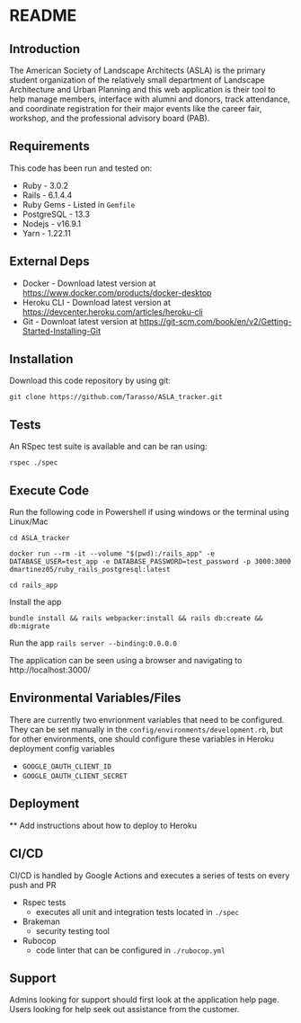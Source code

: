 # README

## Introduction ##

The American Society of Landscape Architects (ASLA) is the primary student organization of the relatively small department of Landscape Architecture and Urban Planning and this web application is their tool to help manage members, interface with alumni and donors, track attendance, and coordinate registration for their major events like the career fair, workshop, and the professional advisory board (PAB).

## Requirements ##

This code has been run and tested on:

* Ruby - 3.0.2
* Rails - 6.1.4.4
* Ruby Gems - Listed in `Gemfile`
* PostgreSQL - 13.3 
* Nodejs - v16.9.1
* Yarn - 1.22.11


## External Deps  ##

* Docker - Download latest version at https://www.docker.com/products/docker-desktop
* Heroku CLI - Download latest version at https://devcenter.heroku.com/articles/heroku-cli
* Git - Downloat latest version at https://git-scm.com/book/en/v2/Getting-Started-Installing-Git

## Installation ##

Download this code repository by using git:

 `git clone https://github.com/Tarasso/ASLA_tracker.git`


## Tests ##

An RSpec test suite is available and can be ran using:

  `rspec ./spec`

## Execute Code ##

Run the following code in Powershell if using windows or the terminal using Linux/Mac

  `cd ASLA_tracker`

  `docker run --rm -it --volume "$(pwd):/rails_app" -e DATABASE_USER=test_app -e DATABASE_PASSWORD=test_password -p 3000:3000 dmartinez05/ruby_rails_postgresql:latest`

  `cd rails_app`

Install the app

  `bundle install && rails webpacker:install && rails db:create && db:migrate`

Run the app
  `rails server --binding:0.0.0.0`

The application can be seen using a browser and navigating to http://localhost:3000/

## Environmental Variables/Files ##

There are currently two envrionment variables that need to be configured. They can be set manually in the `config/environments/development.rb`, but for other environments, one should configure these variables in Heroku deployment config variables

* `GOOGLE_OAUTH_CLIENT_ID`
* `GOOGLE_OAUTH_CLIENT_SECRET`

## Deployment ##

** Add instructions about how to deploy to Heroku


## CI/CD ##

CI/CD is handled by Google Actions and executes a series of tests on every push and PR
* Rspec tests
  * executes all unit and integration tests located in `./spec`
* Brakeman
  * security testing tool 
* Rubocop
  * code linter that can be configured in `./rubocop.yml`

## Support ##

Admins looking for support should first look at the application help page.
Users looking for help seek out assistance from the customer.

